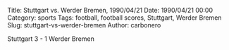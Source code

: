 Title: Stuttgart vs. Werder Bremen, 1990/04/21
Date: 1990/04/21 00:00
Category: sports
Tags: football, football scores, Stuttgart, Werder Bremen
Slug: stuttgart-vs-werder-bremen
Author: carbonero


Stuttgart 3 - 1 Werder Bremen
